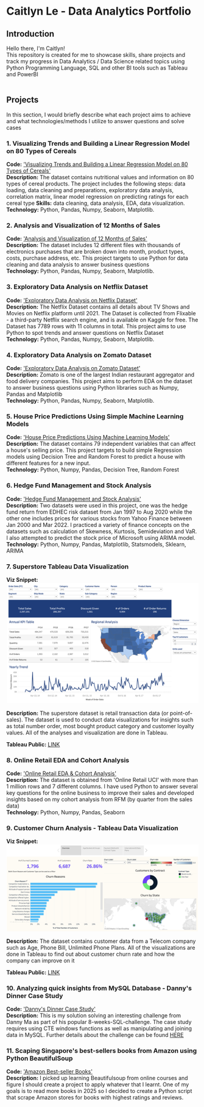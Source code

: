 # Caitlyn Le - Data Analytics Portfolio

## Introduction

Hello there, I'm Caitlyn!
<br>
This repository is created for me to showcase skills, share projects and track my progress in Data Analytics / Data Science related topics using Python Programming Language, SQL and other BI tools such as Tableau and PowerBI  
<br>

## Projects
In this section, I would briefly describe what each project aims to achieve and what technologies/methods I utilize to answer questions and solve cases

### 1. Visualizing Trends and Building a Linear Regression Model on 80 Types of Cereals
**Code:** ['Visualizing Trends and Building a Linear Regression Model on 80 Types of Cereals'](https://github.com/CaitlynRepo/Python/blob/main/Visualizing%20Trends%20and%20Building%20a%20Linear%20Regression%20Model%20on%2080%20Types%20of%20Cereals/Project_Cereals.ipynb)    
**Description:** The dataset contains nutritional values and information on 80 types of cereal products. The project includes the following steps: data loading, data cleaning and preparations, exploratory data analysis, correlation matrix, linear model regression on predicting ratings for each cereal type
**Skills:** data cleaning, data analysis, EDA, data visualization. \
**Technology:** Python, Pandas, Numpy, Seaborn, Matplotlib.  

### 2. Analysis and Visualization of 12 Months of Sales
**Code:** ['Analysis and Visualization of 12 Months of Sales'](https://github.com/CaitlynRepo/Python/blob/main/Sales%20Data%20Analysis/Sales%20Analysis.ipynb)    
**Description:** The dataset includes 12 different files with thousands of electronics purchases that are broken down into month, product types, costs, purchase address, etc. This project targets to use Python for data cleaning and data analysis to answer business questions \
**Technology:** Python, Pandas, Numpy, Seaborn, Matplotlib.  

### 3. Exploratory Data Analysis on Netflix Dataset
**Code:** ['Exploratory Data Analysis on Netflix Dataset'](https://github.com/CaitlynRepo/Python/blob/main/Data%20Analysis%20Project%20with%20Netlfix%20Dataset/Data%20Analysis%20with%20Netflix%20Dataset.ipynb)    
**Description:** The Netflix Dataset contains all details about TV Shows and Movies on Netflix platform until 2021. The Dataset is collected from Flixable - a third-party Netflix search engine, and is available on Kaggle for free. The Dataset has 7789 rows with 11 columns in total. This project aims to use Python to spot trends and answer questions on Netflix Dataset \
**Technology:** Python, Pandas, Numpy, Seaborn, Matplotlib. 


### 4. Exploratory Data Analysis on Zomato Dataset
**Code:** ['Exploratory Data Analysis on Zomato Dataset'](https://github.com/CaitlynRepo/Python/blob/main/Exploratory%20Data%20Analysis%20Project%20on%20Zomato%20Dataset.ipynb)    
**Description:** Zomato is one of the largest Indian restaurant aggregator and food delivery companies. This project aims to perform EDA on the dataset to answer business questions using Python libraries such as Numpy, Pandas and Matplotlib \
**Technology:** Python, Pandas, Numpy, Seaborn, Matplotlib. 

### 5. House Price Predictions Using Simple Machine Learning Models
**Code:** ['House Price Predictions Using Machine Learning Models'](https://github.com/CaitlynRepo/Python/blob/main/House%20Price%20Prediction%20Project/House_Price_Prediction_ML_Project.ipynb)  
**Description:** The dataset contains 79 independent variables that can affect a house's selling price. This project targets to build simple Regression models using Decision Tree and Random Forest to predict a house with different features for a new input. \
**Technology:** Python, Numpy, Pandas, Decision Tree, Random Forest

### 6. Hedge Fund Management and Stock Analysis
**Code:** ['Hedge Fund Management and Stock Analysis'](https://github.com/CaitlynRepo/Data-Analysis/blob/main/Hedge%20Fund%20Management%20%26%20Stock%20Analysis/Data%20Analysis%20Project%20%20Hedge%20Fund%20Management%20%26%20Stock%20Analysis.ipynb)\
**Description:** Two datasets were used in this project, one was the hedge fund return from EDHEC risk dataset from Jan 1997 to Aug 2020 while the other one includes prices for various stocks from Yahoo Finance between Jan 2000 and Mar 2022. I practiced a variety of finance concepts on the datasets such as calculation of Skewness, Kurtosis, Semideviation and VaR. I also attempted to predict the stock price of Microsoft using ARIMA model.\
**Technology:** Python, Numpy, Pandas, Matplotlib, Statsmodels, Sklearn, ARIMA

### 7. Superstore Tableau Data Visualization
**Viz Snippet:** ![Superstore Overview Dashboard](Viz/Superstore-Overview.png)

**Description:** The superstore dataset is retail transaction data (or point-of-sales). The dataset is used to conduct data visualizations for insights such as total number order, most bought product category and customer loyalty values. All of the analyses and visualization are done in Tableau.

**Tableau Public:** [LINK](https://public.tableau.com/views/Book1_16629807278160/1_Overview?:language=en-US&:display_count=n&:origin=viz_share_link)

### 8. Online Retail EDA and Cohort Analysis
**Code:** ['Online Retail EDA & Cohort Analysis'](https://github.com/CaitlynRepo/Data-Analysis/blob/main/Online_Retail_EDA_%26_Cohort_Analysis.ipynb)  
**Description:** The dataset is obtained from 'Online Retail UCI' with more than 1 million rows and 7 different columns. I have used Python to answer several key questions for the online business to improve their sales and developed insights based on my cohort analysis from RFM (by quarter from the sales data) \
**Technology:** Python, Numpy, Pandas, Seaborn

### 9. Customer Churn Analysis - Tableau Data Visualization
**Viz Snippet:** ![Executive Dashboard](https://github.com/CaitlynRepo/Data-Analysis/blob/664deebbe08d7d463a577b2baab2033758540481/Viz/Executive%20Dashboard%20Overview.png)

**Description:** The dataset contains customer data from a Telecom company such as Age, Phone Bill, Unlimited Phone Plans. All of the visualizations are done in Tableau to find out about customer churn rate and how the company can improve on it

**Tableau Public:** [LINK](https://public.tableau.com/app/profile/caitlyn.le/viz/3_1_dashboard_overview_16724248687990/ExecutiveDashboards)

### 10. Analyzing quick insights from MySQL Database - Danny's Dinner Case Study
**Code:** ['Danny's Dinner Case Study'](https://github.com/CaitlynRepo/Data-Analysis/blob/main/SQL/Case%20Study%201%20Danny's%20Dinner/Danny's%20Diner%20Week%201.sql) \
**Description:** This is my solution solving an interesting challenge from Danny Ma as part of his popular 8-weeks-SQL-challenge. The case study requires using CTE windows functions as well as manipulating and joining data in MySQL. Further details about the challenge can be found [HERE](https://8weeksqlchallenge.com/case-study-1/)

### 11. Scaping Singapore's best-sellers books from Amazon using Python BeautifulSoup
**Code:** ['Amazon Best-seller Books'](https://github.com/CaitlynRepo/Data-Analysis/blob/main/Amazon_Best_seller_Book_Python_Web_Scraping.ipynb) \
**Description:** I picked up learning Beautifulsoup from online courses and figure I should create a project to apply whatever that I learnt. One of my goals is to read more books in 2025 so I decided to create a Python script that scrape Amazon stores for books with highest ratings and reviews.

